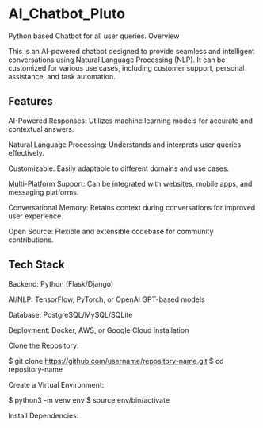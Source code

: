# AI_Chatbot_Pluto

Python based Chatbot for all user queries.
Overview

This is an AI-powered chatbot designed to provide seamless and intelligent conversations using Natural Language Processing (NLP). It can be customized for various use cases, including customer support, personal assistance, and task automation.

## Features

AI-Powered Responses: Utilizes machine learning models for accurate and contextual answers.

Natural Language Processing: Understands and interprets user queries effectively.

Customizable: Easily adaptable to different domains and use cases.

Multi-Platform Support: Can be integrated with websites, mobile apps, and messaging platforms.

Conversational Memory: Retains context during conversations for improved user experience.

Open Source: Flexible and extensible codebase for community contributions.


## Tech Stack

Backend: Python (Flask/Django)

AI/NLP: TensorFlow, PyTorch, or OpenAI GPT-based models

Database: PostgreSQL/MySQL/SQLite

Deployment: Docker, AWS, or Google Cloud
Installation

Clone the Repository:

$ git clone https://github.com/username/repository-name.git
$ cd repository-name

Create a Virtual Environment:

$ python3 -m venv env
$ source env/bin/activate

Install Dependencies:

